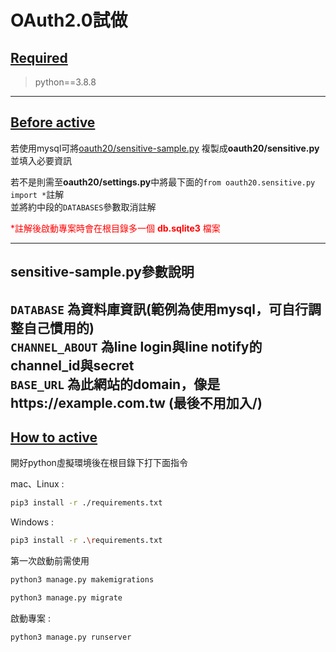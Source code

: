 # OAuth2.0試做 #

## [Required](https://github.com/jimlin1111/oauth2.0_test#Required) ##
> python==3.8.8
---------------
## [Before active](https://github.com/jimlin1111/oauth2.0_test#before-active) ##
若使用mysql可將[oauth20/sensitive-sample.py](https://github.com/jimlin1111/oauth2.0_test/blob/master/oauth20/sensitive-sample.py)
複製成**oauth20/sensitive.py**並填入必要資訊  

若不是則需至**oauth20/settings.py**中將最下面的`from oauth20.sensitive.py import *`註解  
並將約中段的`DATABASES`參數取消註解

<font color=#FF0000>*註解後啟動專案時會在根目錄多一個 **db.sqlite3** 檔案</font>

----------
## sensitive-sample.py參數說明 ##  

`DATABASE` 為資料庫資訊(範例為使用mysql，可自行調整自己慣用的)  
`CHANNEL_ABOUT` 為line login與line notify的channel_id與secret  
`BASE_URL` 為此網站的domain，像是https://example.com.tw (最後不用加入/)  
----------
## [How to active](https://github.com/jimlin1111/oauth2.0_test#how-to-active) ##
開好python虛擬環境後在根目錄下打下面指令  

mac、Linux :
```bash
pip3 install -r ./requirements.txt
```

Windows :
```bash
pip3 install -r .\requirements.txt
```

第一次啟動前需使用
```bash
python3 manage.py makemigrations
```
```bash
python3 manage.py migrate
```

啟動專案 :

```bash
python3 manage.py runserver
```